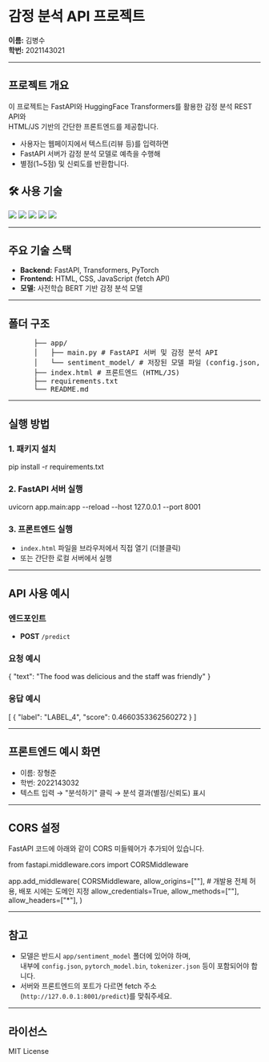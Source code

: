 # 감정 분석 API 프로젝트

**이름:**  김병수  
**학번:** 2021143021

---

## 프로젝트 개요

이 프로젝트는 FastAPI와 HuggingFace Transformers를 활용한 감정 분석 REST API와  
HTML/JS 기반의 간단한 프론트엔드를 제공합니다.

- 사용자는 웹페이지에서 텍스트(리뷰 등)를 입력하면
- FastAPI 서버가 감정 분석 모델로 예측을 수행해
- 별점(1~5점) 및 신뢰도를 반환합니다.


## 🛠️ 사용 기술

<img src="https://img.shields.io/badge/HTML5-E34F26?style=for-the-badge&logo=HTML5&logoColor=white"/>
<img src="https://img.shields.io/badge/CSS3-1572B6?style=for-the-badge&logo=CSS3&logoColor=white"/>
<img src="https://img.shields.io/badge/JavaScript-F7DF1E?style=for-the-badge&logo=JavaScript&logoColor=black"/>
<img src="https://img.shields.io/badge/Python-3776AB?style=for-the-badge&logo=Python&logoColor=white"/>
<img src="https://img.shields.io/badge/FastAPI-009688?style=for-the-badge&logo=FastAPI&logoColor=white"/>


---

## 주요 기술 스택

- **Backend:** FastAPI, Transformers, PyTorch
- **Frontend:** HTML, CSS, JavaScript (fetch API)
- **모델:** 사전학습 BERT 기반 감정 분석 모델

---

## 폴더 구조


<pre>      ├── app/
      │   ├── main.py # FastAPI 서버 및 감정 분석 API 
      │   └── sentiment_model/ # 저장된 모델 파일 (config.json, pytorch_model.bin, tokenizer 등) 
      ├── index.html # 프론트엔드 (HTML/JS) 
      ├── requirements.txt 
      └── README.md </pre>





---

## 실행 방법

### 1. 패키지 설치

pip install -r requirements.txt


### 2. FastAPI 서버 실행

uvicorn app.main:app --reload --host 127.0.0.1 --port 8001


### 3. 프론트엔드 실행

- `index.html` 파일을 브라우저에서 직접 열기 (더블클릭)
- 또는 간단한 로컬 서버에서 실행

---

## API 사용 예시

### 엔드포인트

- **POST** `/predict`

### 요청 예시

{
"text": "The food was delicious and the staff was friendly"
}


### 응답 예시

[
{
"label": "LABEL_4",
"score": 0.4660353362560272
}
]


---

## 프론트엔드 예시 화면

- 이름: 장형준
- 학번: 2022143032
- 텍스트 입력 → "분석하기" 클릭 → 분석 결과(별점/신뢰도) 표시

---

## CORS 설정

FastAPI 코드에 아래와 같이 CORS 미들웨어가 추가되어 있습니다.



from fastapi.middleware.cors import CORSMiddleware

app.add_middleware(
CORSMiddleware,
allow_origins=[""], # 개발용 전체 허용, 배포 시에는 도메인 지정
allow_credentials=True,
allow_methods=[""],
allow_headers=["*"],
)



---

## 참고

- 모델은 반드시 `app/sentiment_model` 폴더에 있어야 하며,  
  내부에 `config.json`, `pytorch_model.bin`, `tokenizer.json` 등이 포함되어야 합니다.
- 서버와 프론트엔드의 포트가 다르면 fetch 주소(`http://127.0.0.1:8001/predict`)를 맞춰주세요.

---

## 라이선스

MIT License

